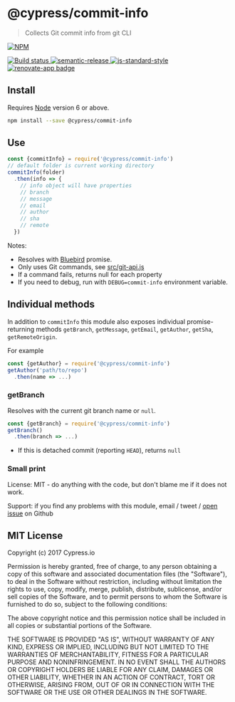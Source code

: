 # @cypress/commit-info

> Collects Git commit info from git CLI

[![NPM][npm-icon] ][npm-url]

[![Build status][ci-image] ][ci-url]
[![semantic-release][semantic-image] ][semantic-url]
[![js-standard-style][standard-image]][standard-url]
[![renovate-app badge][renovate-badge]][renovate-app]

## Install

Requires [Node](https://nodejs.org/en/) version 6 or above.

```sh
npm install --save @cypress/commit-info
```

## Use

```js
const {commitInfo} = require('@cypress/commit-info')
// default folder is current working directory
commitInfo(folder)
  .then(info => {
    // info object will have properties
    // branch
    // message
    // email
    // author
    // sha
    // remote
  })
```

Notes:

- Resolves with [Bluebird](https://github.com/petkaantonov/bluebird) promise.
- Only uses Git commands, see [src/git-api.js](src/git-api.js)
- If a command fails, returns null for each property
- If you need to debug, run with `DEBUG=commit-info` environment variable.

## Individual methods

In addition to `commitInfo` this module also exposes individual promise-returning
methods `getBranch`, `getMessage`, `getEmail`, `getAuthor`, `getSha`, `getRemoteOrigin`.

For example

```js
const {getAuthor} = require('@cypress/commit-info')
getAuthor('path/to/repo')
  .then(name => ...)
```

### getBranch

Resolves with the current git branch name or `null`.

```js
const {getBranch} = require('@cypress/commit-info')
getBranch()
  .then(branch => ...)
```

- If this is detached commit (reporting `HEAD`), returns `null`

### Small print

License: MIT - do anything with the code, but don't blame me if it does not work.

Support: if you find any problems with this module, email / tweet /
[open issue](https://github.com/cypress-io/commit-info/issues) on Github

## MIT License

Copyright (c) 2017 Cypress.io

Permission is hereby granted, free of charge, to any person
obtaining a copy of this software and associated documentation
files (the "Software"), to deal in the Software without
restriction, including without limitation the rights to use,
copy, modify, merge, publish, distribute, sublicense, and/or sell
copies of the Software, and to permit persons to whom the
Software is furnished to do so, subject to the following
conditions:

The above copyright notice and this permission notice shall be
included in all copies or substantial portions of the Software.

THE SOFTWARE IS PROVIDED "AS IS", WITHOUT WARRANTY OF ANY KIND,
EXPRESS OR IMPLIED, INCLUDING BUT NOT LIMITED TO THE WARRANTIES
OF MERCHANTABILITY, FITNESS FOR A PARTICULAR PURPOSE AND
NONINFRINGEMENT. IN NO EVENT SHALL THE AUTHORS OR COPYRIGHT
HOLDERS BE LIABLE FOR ANY CLAIM, DAMAGES OR OTHER LIABILITY,
WHETHER IN AN ACTION OF CONTRACT, TORT OR OTHERWISE, ARISING
FROM, OUT OF OR IN CONNECTION WITH THE SOFTWARE OR THE USE OR
OTHER DEALINGS IN THE SOFTWARE.

[npm-icon]: https://nodei.co/npm/commit-info.svg?downloads=true
[npm-url]: https://npmjs.org/package/commit-info
[ci-image]: https://travis-ci.org/cypress-io/commit-info.svg?branch=master
[ci-url]: https://travis-ci.org/cypress-io/commit-info
[semantic-image]: https://img.shields.io/badge/%20%20%F0%9F%93%A6%F0%9F%9A%80-semantic--release-e10079.svg
[semantic-url]: https://github.com/semantic-release/semantic-release
[standard-image]: https://img.shields.io/badge/code%20style-standard-brightgreen.svg
[standard-url]: http://standardjs.com/
[renovate-badge]: https://img.shields.io/badge/renovate-app-blue.svg
[renovate-app]: https://renovateapp.com/
